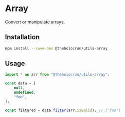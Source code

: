 # Array

Convert or manipulate arrays.

## Installation

```bash
npm install --save-dev @theholocron/utils-array
```

## Usage

```typescript
import * as arr from "@theholocron/utils-array";

const data = [
	null,
	undefined,
	"foo",
];

const filtered = data.filter(arr.isValid); // ["foo"]
```
